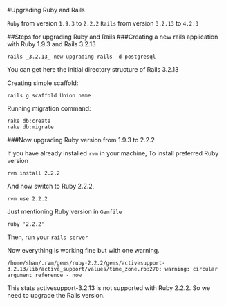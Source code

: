 #Upgrading Ruby and Rails

`Ruby` from version `1.9.3` to `2.2.2`
`Rails` from version `3.2.13` to `4.2.3`

##Steps for upgrading Ruby and Rails
###Creating a new rails application with Ruby 1.9.3 and Rails 3.2.13

    rails _3.2.13_ new upgrading-rails -d postgresql

You can get here the initial directory structure of Rails 3.2.13

Creating simple scaffold:

    rails g scaffold Union name

Running migration command:

    rake db:create
    rake db:migrate

###Now upgrading Ruby version from 1.9.3 to 2.2.2

If you have already installed `rvm` in your machine, To install preferred Ruby version

    rvm install 2.2.2

And now switch to Ruby 2.2.2,

    rvm use 2.2.2

Just mentioning Ruby version in `Gemfile`

    ruby '2.2.2'

Then, run your `rails server`

Now everything is working fine but with one warning.

    /home/shan/.rvm/gems/ruby-2.2.2/gems/activesupport-3.2.13/lib/active_support/values/time_zone.rb:270: warning: circular argument reference - now

This stats activesupport-3.2.13 is not supported with Ruby 2.2.2. So we need to upgrade the Rails version.
